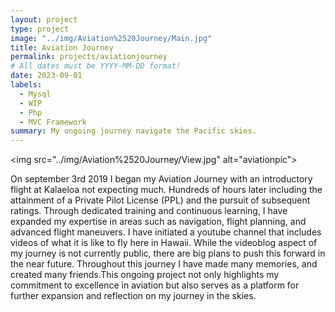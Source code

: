 ```yaml
---
layout: project
type: project
image: "../img/Aviation%2520Journey/Main.jpg"
title: Aviation Journey
permalink: projects/aviationjourney
# All dates must be YYYY-MM-DD format!
date: 2023-09-01
labels:
  - Mysql
  - WIP
  - Php
  - MVC Framework
summary: My ongoing journey navigate the Pacific skies.
---
```

<img src="../img/Aviation%2520Journey/View.jpg" alt="aviationpic"\>

On september 3rd 2019 I began my Aviation Journey with an introductory flight at Kalaeloa not expecting much. Hundreds of hours later including the attainment of a Private Pilot License (PPL) and the pursuit of subsequent ratings. Through dedicated training and continuous learning, I have expanded my expertise in areas such as navigation, flight planning, and advanced flight maneuvers. I have initiated a youtube channel that includes videos of what it is like to fly here in Hawaii. While the videoblog aspect of my journey is not currently public, there are big plans to push this forward in the near future.  Throughout this journey I have made many memories, and created many friends.This ongoing project not only highlights my commitment to excellence in aviation but also serves as a platform for further expansion and reflection on my journey in the skies.


